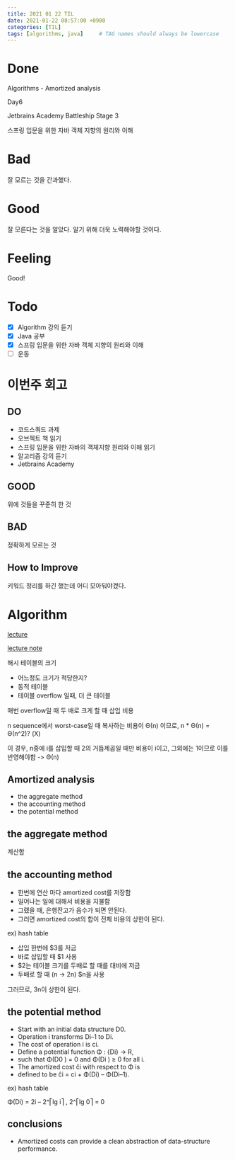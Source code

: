 ```yaml
---
title: 2021 01 22 TIL
date: 2021-01-22 08:57:00 +0900
categories: [TIL]
tags: [algorithms, java]     # TAG names should always be lowercase
---
```


# Done

Algorithms - Amortized analysis

Day6

Jetbrains Academy Battleship Stage 3

스프링 입문을 위한 자바 객체 지향의 원리와 이해

# Bad

잘 모르는 것을 간과했다.

# Good

잘 모른다는 것을 알았다. 알기 위해 더욱 노력해야할 것이다.

# Feeling

Good!

# Todo

- [x] Algorithm 강의 듣기
- [x] Java 공부
- [x] 스프링 입문을 위한 자바 객체 지향의 원리와 이해
- [ ] 운동

# 이번주 회고

## DO

- 코드스쿼드 과제
- 오브젝트 책 읽기
- 스프링 입문을 위한 자바의 객체지향 원리와 이해 읽기
- 알고리즘 강의 듣기
- Jetbrains Academy 

## GOOD

위에 것들을 꾸준히 한 것

## BAD

정확하게 모르는 것

## How to Improve

키워드 정리를 하긴 했는데 어디 모아둬야겠다.

# Algorithm

[lecture](https://youtu.be/qh5lSHCBiRs)

[lecture note](https://ocw.mit.edu/courses/electrical-engineering-and-computer-science/6-046j-introduction-to-algorithms-sma-5503-fall-2005/video-lectures/lecture-13-amortized-algorithms-table-doubling-potential-method/lec13.pdf)

해시 테이블의 크기

- 어느정도 크기가 적당한지?
- 동적 테이블
- 테이블 overflow 일때, 더 큰 테이블

매번 overflow일 때 두 배로 크게 할 때 삽입 비용

n sequence에서 worst-case일 때 복사하는 비용이 Θ(n) 이므로, n * Θ(n) = Θ(n^2)? (X)

이 경우, n중에 i를 삽입할 때 2의 거듭제곱일 때만 비용이 i이고, 그외에는 1이므로 이를 반영해야함
-> Θ(n)

## Amortized analysis

- the aggregate method
- the accounting method
- the potential method

## the aggregate method

계산함

## the accounting method

- 한번에 연산 마다 amortized cost를 저장함
- 일어나는 일에 대해서 비용을 지불함
- 그랬을 때, 은행잔고가 음수가 되면 안된다.
- 그러면 amortized cost의 합이 전체 비용의 상한이 된다.

ex) hash table

- 삽입 한번에 $3를 저금
- 바로 삽입할 때 $1 사용
- $2는 테이블 크기를 두배로 할 때를 대비에 저금
- 두배로 할 때 (n -> 2n) $n을 사용

그러므로, 3n이 상한이 된다.

## the potential method

- Start with an initial data structure D0.
- Operation i transforms Di–1 to Di.
- The cost of operation i is ci.
- Define a potential function Φ : {Di} → R,
- such that Φ(D0 ) = 0 and Φ(Di ) ≥ 0 for all i.
- The amortized cost ĉi with respect to Φ is
- defined to be ĉi = ci + Φ(Di) – Φ(Di–1). 

ex) hash table

Φ(Di) = 2i – 2^⎡lg i⎤ , 2^⎡lg 0⎤ = 0

## conclusions

- Amortized costs can provide a clean abstraction of data-structure performance.

